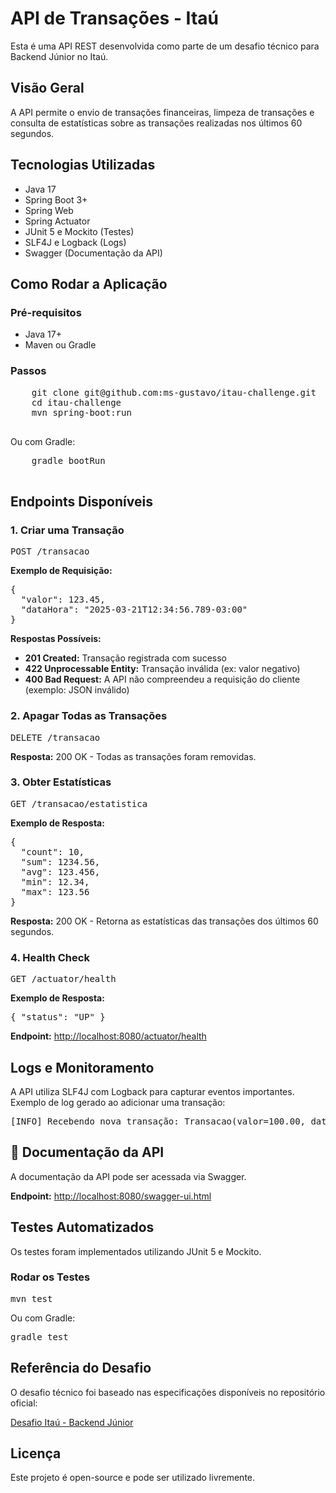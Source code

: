    <h1>API de Transações - Itaú</h1>
    <p>Esta é uma API REST desenvolvida como parte de um desafio técnico para Backend Júnior no Itaú.</p>

   <h2>Visão Geral</h2>
    <p>A API permite o envio de transações financeiras, limpeza de transações e consulta de estatísticas sobre as transações realizadas nos últimos 60 segundos.</p>

  <h2>Tecnologias Utilizadas</h2>
    <ul>
        <li>Java 17</li>
        <li>Spring Boot 3+</li>
        <li>Spring Web</li>
        <li>Spring Actuator</li>
        <li>JUnit 5 e Mockito (Testes)</li>
        <li>SLF4J e Logback (Logs)</li>
        <li>Swagger (Documentação da API)</li>
    </ul>

  <h2>Como Rodar a Aplicação</h2>
    <h3>Pré-requisitos</h3>
    <ul>
        <li>Java 17+</li>
        <li>Maven ou Gradle</li>
    </ul>
    <h3>Passos</h3>
    <pre>
    git clone git@github.com:ms-gustavo/itau-challenge.git
    cd itau-challenge
    mvn spring-boot:run
    </pre>
    <p>Ou com Gradle:</p>
    <pre>
    gradle bootRun
    </pre>

   <h2>Endpoints Disponíveis</h2>
    <h3>1. Criar uma Transação</h3>
    <pre>POST /transacao</pre>
    <p><strong>Exemplo de Requisição:</strong></p>
    <pre>{
  "valor": 123.45,
  "dataHora": "2025-03-21T12:34:56.789-03:00"
}</pre>
    <p><strong>Respostas Possíveis:</strong></p>
    <ul>
        <li><strong>201 Created:</strong> Transação registrada com sucesso</li>
        <li><strong>422 Unprocessable Entity:</strong> Transação inválida (ex: valor negativo)</li>
        <li><strong>400 Bad Request:</strong> A API não compreendeu a requisição do cliente (exemplo: JSON inválido)</li>
    </ul>
    
  <h3>2. Apagar Todas as Transações</h3>
    <pre>DELETE /transacao</pre>
    <p><strong>Resposta:</strong> 200 OK - Todas as transações foram removidas.</p>

   <h3>3. Obter Estatísticas</h3>
    <pre>GET /transacao/estatistica</pre>
    <p><strong>Exemplo de Resposta:</strong></p>
    <pre>{
  "count": 10,
  "sum": 1234.56,
  "avg": 123.456,
  "min": 12.34,
  "max": 123.56
}</pre>
    <p><strong>Resposta:</strong> 200 OK - Retorna as estatísticas das transações dos últimos 60 segundos.</p>

  <h3>4. Health Check</h3>
    <pre>GET /actuator/health</pre>
    <p><strong>Exemplo de Resposta:</strong></p>
    <pre>{ "status": "UP" }</pre>
    <p><strong>Endpoint:</strong> <a href="http://localhost:8080/actuator/health" target="_blank">http://localhost:8080/actuator/health</a></p>

   <h2>Logs e Monitoramento</h2>
    <p>A API utiliza SLF4J com Logback para capturar eventos importantes. Exemplo de log gerado ao adicionar uma transação:</p>
    <pre>[INFO] Recebendo nova transação: Transacao(valor=100.00, dataHora=2025-03-21T12:30:00)</pre>

   <h2>📄 Documentação da API</h2>
    <p>A documentação da API pode ser acessada via Swagger.</p>
    <p><strong>Endpoint:</strong> <a href="http://localhost:8080/swagger-ui.html" target="_blank">http://localhost:8080/swagger-ui.html</a></p>

   <h2>Testes Automatizados</h2>
    <p>Os testes foram implementados utilizando JUnit 5 e Mockito.</p>
    <h3>Rodar os Testes</h3>
    <pre>mvn test</pre>
    <p>Ou com Gradle:</p>
    <pre>gradle test</pre>

  <h2>Referência do Desafio</h2>
    <p>O desafio técnico foi baseado nas especificações disponíveis no repositório oficial:</p>
    <p><a href="https://github.com/rafaellins-itau/desafio-itau-vaga-99-junior" target="_blank">Desafio Itaú - Backend Júnior</a></p>

  <h2>Licença</h2>
    <p>Este projeto é open-source e pode ser utilizado livremente.</p>
